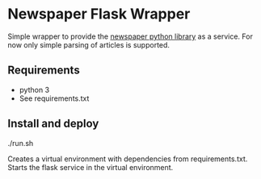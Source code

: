 # Newspaper Flask Wrapper
Simple wrapper to provide the [newspaper python library](https://github.com/codelucas/newspaper) as a service. For now only simple parsing of articles is supported.

## Requirements
* python 3
* See requirements.txt

## Install and deploy
./run.sh

Creates a virtual environment with dependencies from requirements.txt. Starts the flask service in the virtual environment.
